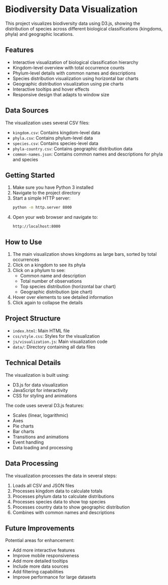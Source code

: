 # Biodiversity Data Visualization

This project visualizes biodiversity data using D3.js, showing the distribution of species across different biological classifications (kingdoms, phyla) and geographic locations.

## Features

- Interactive visualization of biological classification hierarchy
- Kingdom-level overview with total occurrence counts
- Phylum-level details with common names and descriptions
- Species distribution visualization using horizontal bar charts
- Geographic distribution visualization using pie charts
- Interactive tooltips and hover effects
- Responsive design that adapts to window size

## Data Sources

The visualization uses several CSV files:
- `kingdom.csv`: Contains kingdom-level data
- `phyla.csv`: Contains phylum-level data
- `species.csv`: Contains species-level data
- `phyla-country.csv`: Contains geographic distribution data
- `common-names.json`: Contains common names and descriptions for phyla and species

## Getting Started

1. Make sure you have Python 3 installed
2. Navigate to the project directory
3. Start a simple HTTP server:
   ```bash
   python -m http.server 8000
   ```
4. Open your web browser and navigate to:
   ```
   http://localhost:8000
   ```

## How to Use

1. The main visualization shows kingdoms as large bars, sorted by total occurrences
2. Click on a kingdom to see its phyla
3. Click on a phylum to see:
   - Common name and description
   - Total number of observations
   - Top species distribution (horizontal bar chart)
   - Geographic distribution (pie chart)
4. Hover over elements to see detailed information
5. Click again to collapse the details

## Project Structure

- `index.html`: Main HTML file
- `css/style.css`: Styles for the visualization
- `js/visualization.js`: Main visualization code
- `data/`: Directory containing all data files

## Technical Details

The visualization is built using:
- D3.js for data visualization
- JavaScript for interactivity
- CSS for styling and animations

The code uses several D3.js features:
- Scales (linear, logarithmic)
- Axes
- Pie charts
- Bar charts
- Transitions and animations
- Event handling
- Data loading and processing

## Data Processing

The visualization processes the data in several steps:
1. Loads all CSV and JSON files
2. Processes kingdom data to calculate totals
3. Processes phylum data to calculate distributions
4. Processes species data to show top species
5. Processes country data to show geographic distribution
6. Combines with common names and descriptions

## Future Improvements

Potential areas for enhancement:
- Add more interactive features
- Improve mobile responsiveness
- Add more detailed tooltips
- Include more data sources
- Add filtering capabilities
- Improve performance for large datasets 